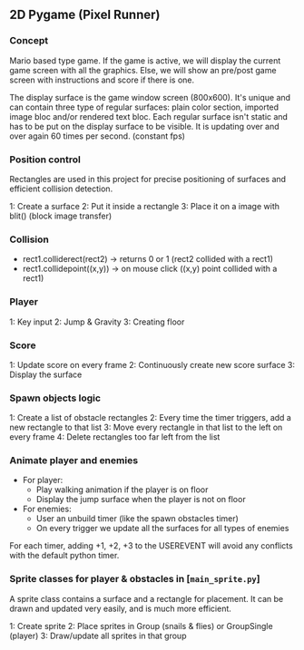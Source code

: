 ## 2D Pygame (Pixel Runner)

### Concept
Mario based type game.
If the game is active, we will display the current game screen with all the graphics.
Else, we will show an pre/post game screen with instructions and score if there is one.

The display surface is the game window screen (800x600). 
It's unique and can contain three type of regular surfaces: 
plain color section, imported image bloc and/or rendered text bloc.
Each regular surface isn't static and has to be put on the display surface to be visible.
It is updating over and over again 60 times per second. (constant fps)

### Position control
Rectangles are used in this project for precise positioning of surfaces and efficient collision detection.

1: Create a surface 
2: Put it inside a rectangle
3: Place it on a image with blit() (block image transfer)

### Collision
- rect1.colliderect(rect2) -> returns 0 or 1  (rect2 collided with a rect1)
- rect1.collidepoint((x,y)) -> on mouse click ((x,y) point collided with a rect1)

### Player
1: Key input
2: Jump & Gravity
3: Creating floor

### Score
1: Update score on every frame
2: Continuously create new score surface
3: Display the surface

### Spawn objects logic
1: Create a list of obstacle rectangles
2: Every time the timer triggers, add a new rectangle to that list
3: Move every rectangle in that list to the left on every frame
4: Delete rectangles too far left from the list

### Animate player and enemies
- For player:
   - Play walking animation if the player is on floor
   - Display the jump surface when the player is not on floor
- For enemies:
   - User an unbuild timer (like the spawn obstacles timer)
   - On every trigger we update all the surfaces for all types of enemies

For each timer, adding +1, +2, +3 to the USEREVENT will avoid any conflicts with the default python timer.

### Sprite classes for player & obstacles in [`main_sprite.py`]
A sprite class contains a surface and a rectangle for placement. 
It can be drawn and updated very easily, and is much more efficient.

1: Create sprite
2: Place sprites in Group (snails & flies) or GroupSingle (player)
3: Draw/update all sprites in that group